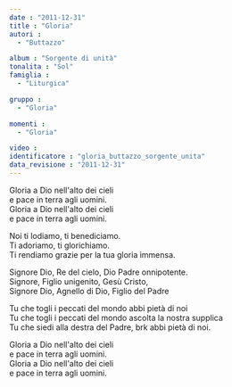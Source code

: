 ```yaml
---
date : "2011-12-31"
title : "Gloria"
autori : 
  - "Buttazzo"

album : "Sorgente di unità"
tonalita : "Sol"
famiglia : 
  - "Liturgica"

gruppo : 
  - "Gloria"

momenti : 
  - "Gloria"

video : 
identificatore : "gloria_buttazzo_sorgente_unita"
data_revisione : "2011-12-31"
---
```

  
  
  
  
  
  
  
  
  
  
Gloria a Dio nell'alto dei cieli   
e pace in terra agli uomini.  
Gloria a Dio nell'alto dei cieli   
e pace in terra agli uomini.    
  
  
  
Noi ti lodiamo, ti benediciamo.  
Ti adoriamo, ti glorichiamo.  
Ti rendiamo grazie per la tua gloria immensa.    
  
  
  
  
Signore Dio, Re del cielo, Dio Padre onnipotente.  
Signore, Figlio unigenito, Gesù Cristo,   
Signore Dio, Agnello di Dio, Figlio del Padre  
  
  
  
  
Tu che togli i peccati del mondo abbi pietà di noi  
Tu che togli i peccati del mondo ascolta la nostra supplica  
Tu che siedi alla destra del Padre, brk abbi pietà di noi.  
  
  
  
Gloria a Dio nell'alto dei cieli   
e pace in terra agli uomini.  
Gloria a Dio nell'alto dei cieli   
e pace in terra agli uomini.    
  
  
  
  
